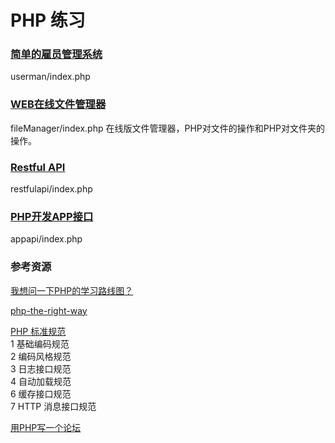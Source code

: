 PHP 练习
=======


### [简单的雇员管理系统](http://blog.51cto.com/xxlixin1993/1581996)  
userman/index.php

### [WEB在线文件管理器](https://www.imooc.com/learn/94)
fileManager/index.php
在线版文件管理器，PHP对文件的操作和PHP对文件夹的操作。

### [Restful API](/restfulapi/README.md) 
restfulapi/index.php

### [PHP开发APP接口](https://www.imooc.com/learn/163)
appapi/index.php  



### 参考资源

[我想问一下PHP的学习路线图？](https://www.zhihu.com/question/27170424)  

[php-the-right-way](https://laravel-china.github.io/php-the-right-way/)  

[PHP 标准规范](https://psr.phphub.org/)  
1	基础编码规范  	
2	编码风格规范  	
3	日志接口规范  	
4	自动加载规范  	
6	缓存接口规范  	
7	HTTP 消息接口规范  	  


[用PHP写一个论坛](http://phpbook.phpxy.com/34745) 

 
